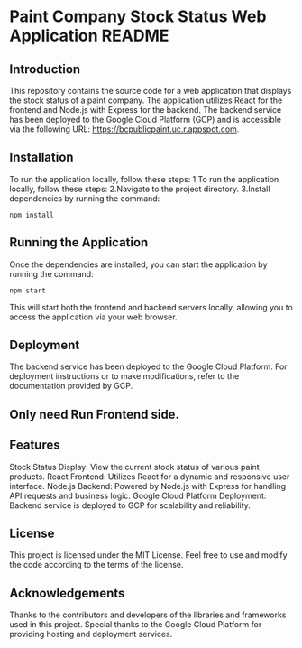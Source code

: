 # Paint Company Stock Status Web Application README

## Introduction
This repository contains the source code for a web application that displays the stock status of a paint company. 
The application utilizes React for the frontend and Node.js with Express for the backend. 
The backend service has been deployed to the Google Cloud Platform (GCP) and is accessible via the following URL: https://bcpublicpaint.uc.r.appspot.com.


## Installation

To run the application locally, follow these steps:
1.To run the application locally, follow these steps:
2.Navigate to the project directory.
3.Install dependencies by running the command:

~~~
npm install
~~~


## Running the Application
Once the dependencies are installed, you can start the application by running the command:

~~~
npm start
~~~
This will start both the frontend and backend servers locally, allowing you to access the application via your web browser.



## Deployment
The backend service has been deployed to the Google Cloud Platform. For deployment instructions or to make modifications, refer to the documentation provided by GCP.

## Only need Run Frontend side.

## Features
Stock Status Display: View the current stock status of various paint products.
React Frontend: Utilizes React for a dynamic and responsive user interface.
Node.js Backend: Powered by Node.js with Express for handling API requests and business logic.
Google Cloud Platform Deployment: Backend service is deployed to GCP for scalability and reliability.

## License
This project is licensed under the MIT License. Feel free to use and modify the code according to the terms of the license.

## Acknowledgements
Thanks to the contributors and developers of the libraries and frameworks used in this project.
Special thanks to the Google Cloud Platform for providing hosting and deployment services.
